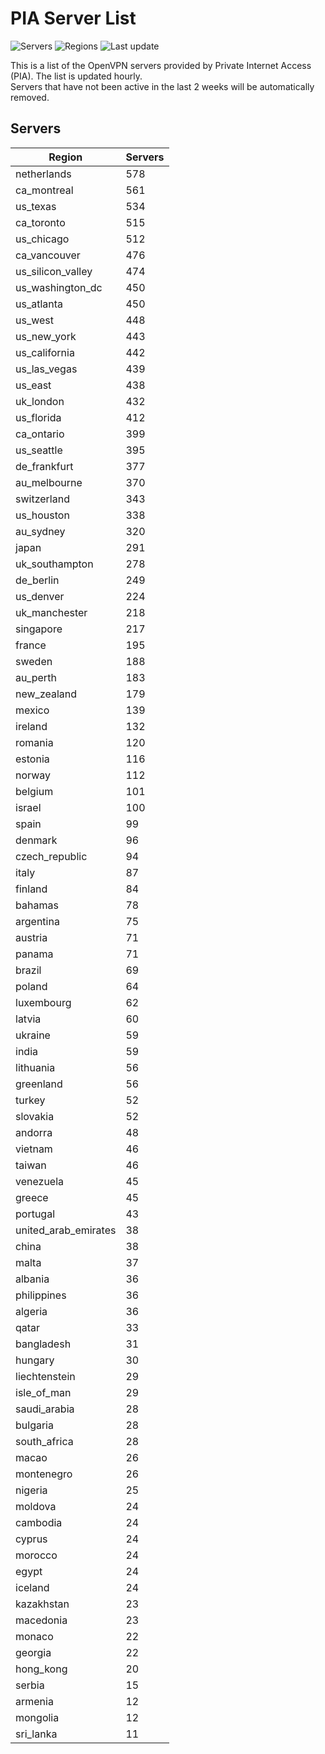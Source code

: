 # PIA Server List

![Servers](https://img.shields.io/badge/servers-15,643-blue)
![Regions](https://img.shields.io/badge/regions-97-blue)
![Last update](https://img.shields.io/badge/last_updated-Wed_Jul_03_04:16:07_UTC_2024-blue)

This is a list of the OpenVPN servers provided by Private Internet Access (PIA). The list is updated hourly. </br>
Servers that have not been active in the last 2 weeks will be automatically removed.

## Servers
| Region               | Servers |
|----------------------|---------|
| netherlands | 578 |
| ca_montreal | 561 |
| us_texas | 534 |
| ca_toronto | 515 |
| us_chicago | 512 |
| ca_vancouver | 476 |
| us_silicon_valley | 474 |
| us_washington_dc | 450 |
| us_atlanta | 450 |
| us_west | 448 |
| us_new_york | 443 |
| us_california | 442 |
| us_las_vegas | 439 |
| us_east | 438 |
| uk_london | 432 |
| us_florida | 412 |
| ca_ontario | 399 |
| us_seattle | 395 |
| de_frankfurt | 377 |
| au_melbourne | 370 |
| switzerland | 343 |
| us_houston | 338 |
| au_sydney | 320 |
| japan | 291 |
| uk_southampton | 278 |
| de_berlin | 249 |
| us_denver | 224 |
| uk_manchester | 218 |
| singapore | 217 |
| france | 195 |
| sweden | 188 |
| au_perth | 183 |
| new_zealand | 179 |
| mexico | 139 |
| ireland | 132 |
| romania | 120 |
| estonia | 116 |
| norway | 112 |
| belgium | 101 |
| israel | 100 |
| spain | 99 |
| denmark | 96 |
| czech_republic | 94 |
| italy | 87 |
| finland | 84 |
| bahamas | 78 |
| argentina | 75 |
| austria | 71 |
| panama | 71 |
| brazil | 69 |
| poland | 64 |
| luxembourg | 62 |
| latvia | 60 |
| ukraine | 59 |
| india | 59 |
| lithuania | 56 |
| greenland | 56 |
| turkey | 52 |
| slovakia | 52 |
| andorra | 48 |
| vietnam | 46 |
| taiwan | 46 |
| venezuela | 45 |
| greece | 45 |
| portugal | 43 |
| united_arab_emirates | 38 |
| china | 38 |
| malta | 37 |
| albania | 36 |
| philippines | 36 |
| algeria | 36 |
| qatar | 33 |
| bangladesh | 31 |
| hungary | 30 |
| liechtenstein | 29 |
| isle_of_man | 29 |
| saudi_arabia | 28 |
| bulgaria | 28 |
| south_africa | 28 |
| macao | 26 |
| montenegro | 26 |
| nigeria | 25 |
| moldova | 24 |
| cambodia | 24 |
| cyprus | 24 |
| morocco | 24 |
| egypt | 24 |
| iceland | 24 |
| kazakhstan | 23 |
| macedonia | 23 |
| monaco | 22 |
| georgia | 22 |
| hong_kong | 20 |
| serbia | 15 |
| armenia | 12 |
| mongolia | 12 |
| sri_lanka | 11 |